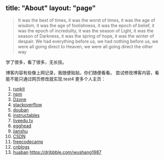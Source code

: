 title: "About"
layout: "page"
---

>It was the best of times, it was the worst of times, it was the age of wisdom, it was the age of foolishness, it was the epoch of belief, it was the epoch of incredulity, it was the season of Light, it was the season of Darkness, it was the spring of hope, it was the winter of despair. We had everything before us, we had nothing before us, we were all going direct to Heaven, we were all going direct the other way


学了很多，看了很多，无长技。

博客内容有些像上网记录，我随便贴贴，你们随便看看。
尝试修改博客内容，看能不能只通过网页修改就实现.test4
更多个人主页：

1. [runkit](https://runkit.com/wushang1987)
2. [npm](https://www.npmjs.com/~wushang1987)
3. [Dzone](https://dzone.com/users/2948081/wushang1987.html)
4. [stackoverflow](https://stackoverflow.com/users/3145020/wushang?tab=profile)
5. [douban](https://www.douban.com/people/81399249/)
6. [instructables](https://www.instructables.com/member/wushang1987/)
7. [liveedu tv](https://www.liveedu.tv/wushang1987/profile/)
8. [egghead](https://egghead.io/users/188769)
9. [jianshu](http://www.jianshu.com/u/e5a57e9ee81a)
10. [CSDN](http://blog.csdn.net/wushang1987)
11. [freecodecamp](https://www.freecodecamp.com/wushang1987)
12. [cnblogs](http://www.cnblogs.com/brucehao/)
13. [huaban](http://huaban.com/wwd-1987/)
https://dribbble.com/wushang1987
